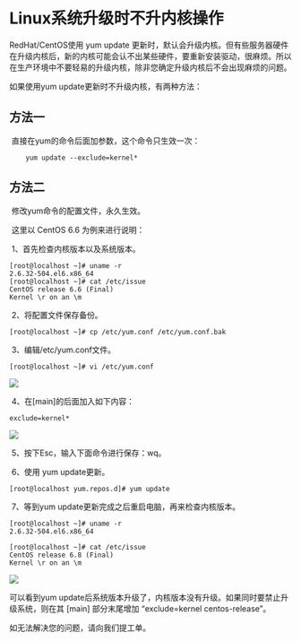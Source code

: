 # Linux系统升级时不升内核操作




RedHat/CentOS使用 yum update 更新时，默认会升级内核。但有些服务器硬件在升级内核后，新的内核可能会认不出某些硬件，要重新安装驱动，很麻烦。所以在生产环境中不要轻易的升级内核，除非您确定升级内核后不会出现麻烦的问题。

如果使用yum update更新时不升级内核，有两种方法：

## 方法一

​	直接在yum的命令后面加参数，这个命令只生效一次：

```shell
	yum update --exclude=kernel*
```

## 方法二

​	修改yum命令的配置文件，永久生效。

​	这里以 CentOS 6.6 为例来进行说明：

​	1、首先检查内核版本以及系统版本。

```shell
[root@localhost ~]# uname -r
2.6.32-504.el6.x86_64
[root@localhost ~]# cat /etc/issue
CentOS release 6.6 (Final)
Kernel \r on an \m
```

​	2、将配置文件保存备份。

```shell
[root@localhost ~]# cp /etc/yum.conf /etc/yum.conf.bak
```

​	3、编辑/etc/yum.conf文件。

```shell
[root@localhost ~]# vi /etc/yum.conf
```

![](../../../../../image\Elastic-Compute\Virtual-Machine\Linux\Linux系统升级时不升内核操作01.png)

​	4、在[main]的后面加入如下内容：

```shell
exclude=kernel*
```

![](../../../../../image\Elastic-Compute\Virtual-Machine\Linux\Linux系统升级时不升内核操作02.png)

​	5、按下Esc，输入下面命令进行保存：wq。

​	6、使用 yum update更新。	

```shell
[root@localhost yum.repos.d]# yum update
```

​	7、等到yum update更新完成之后重启电脑，再来检查内核版本。

```
[root@localhost ~]# uname -r
2.6.32-504.el6.x86_64

[root@localhost ~]# cat /etc/issue
CentOS release 6.8 (Final)
Kernel \r on an \m
```

![](../../../../../image\Elastic-Compute\Virtual-Machine\Linux\Linux系统升级时不升内核操作03.png)

可以看到yum update后系统版本升级了，内核版本没有升级。如果同时要禁止升级系统，则在其 [main] 部分末尾增加 “exclude=kernel centos-release”。



如无法解决您的问题，请向我们提工单。

